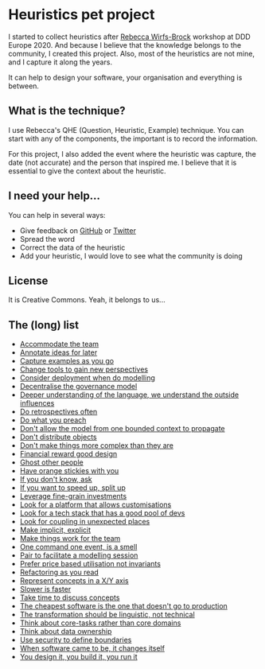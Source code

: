 # Heuristics pet project

I started to collect heuristics after [Rebecca Wirfs-Brock](https://twitter.com/rebeccawb) workshop at DDD Europe 2020. And because I believe that the knowledge belongs to the community, I created this project. Also, most of the heuristics are not mine, and I capture it along the years. 

It can help to design your software, your organisation and everything is between.

## What is the technique?

I use Rebecca's QHE (Question, Heuristic, Example) technique. You can start with any of the components, the important is to record the information.

For this project, I also added the event where the heuristic was capture, the date (not accurate) and the person that inspired me. I believe that it is essential to give the context about the heuristic.

## I need your help...

You can help in several ways:
- Give feedback on [GitHub](https://github.com/joaoasrosa/heuristics/issues) or [Twitter](https://twitter.com/joaoasrosa)
- Spread the word
- Correct the data of the heuristic
- Add your heuristic, I would love to see what the community is doing

## License

It is Creative Commons. Yeah, it belongs to us...

## The (long) list

- [Accommodate the team](heuristics/accommodate-the-team.md)
- [Annotate ideas for later](heuristics/annotate-ideas-for-later.md)
- [Capture examples as you go](heuristics/capture-examples-as-you-go.md)
- [Change tools to gain new perspectives](heuristics/change-tools-to-gain-new-perspectives.md)
- [Consider deployment when do modelling](heuristics/consider-deployment-when-do-modelling.md)
- [Decentralise the governance model](heuristics/decentralise-the-governance-model.md)
- [Deeper understanding of the language, we understand the outside influences](heuristics/deeper-understanding-of-the-language-we-understand-the-outside-influences.md)
- [Do retrospectives often](heuristics/do-retrospectives-often.md)
- [Do what you preach](heuristics/do-what-you-preah.md)
- [Don't allow the model from one bounded context to propagate](heuristics/dont-allow-the-model-from-one-bounded-context-propagate.md)
- [Don't distribute objects](heuristics/dont-distribute-objects.md)
- [Don't make things more complex than they are](heuristics/dont-make-things-more-complex-than-they-are.md)
- [Financial reward good design](heuristics/financial-reward-good-design.md)
- [Ghost other people](heuristics/ghost-other-people.md)
- [Have orange stickies with you](heuristics/have-orange-stickies-with-you.md)
- [If you don't know, ask](heuristics/if-you-dont-know-ask.md)
- [If you want to speed up, split up](heuristics/if-you-want-to-speed-up-split-up.md)
- [Leverage fine-grain investments](heuristics/leverage-fine-grain-investments.md)
- [Look for a platform that allows customisations](heuristics/look-for-a-platform-that-allows-customisations.md)
- [Look for a tech stack that has a good pool of devs](heuristics/look-for-a-tech-stack-that-has-a-good-pool-of-devs.md)
- [Look for coupling in unexpected places](heuristics/look-for-coupling-in-unexpected-places.md)
- [Make implicit, explicit](heuristics/make-implicit-explicit.md)
- [Make things work for the team](heuristics/make-things-work-for-the-team.md)
- [One command one event, is a smell](heuristics/one-command-one-event-is-a-smell.md)
- [Pair to facilitate a modelling session](heuristics/pair-to-facilitate-a-modelling-session.md)
- [Prefer price based utilisation not invariants](heuristics/prefer-price-based-utilisation-not-invariants.md)
- [Refactoring as you read](heuristics/refactoring-as-you-read.md)
- [Represent concepts in a X/Y axis](heuristics/represent-concepts-in-a-x-y-axis.md)
- [Slower is faster](heuristics/slower-is-faster.md)
- [Take time to discuss concepts](heuristics/take-time-to-discuss-concepts.md)
- [The cheapest software is the one that doesn't go to production](heuristics/the-cheapest-software-is-the-one-that-doesn't-go-to-production.md)
- [The transformation should be linguistic, not technical](heuristics/the-transformation-should-be-linguistic.md)
- [Think about core-tasks rather than core domains](heuristics/think-about-core-tasks-rather-core-domains.md)
- [Think about data ownership](heuristics/think-about-data-ownership.md)
- [Use security to define boundaries](heuristics/use-security-to-define-boundaries.md)
- [When software came to be, it changes itself](heuristics/when-software-came-to-be-it-changes-itself.md)
- [You design it, you build it, you run it](heuristics/you-design-it-you-build-it-you-run-it.md)
